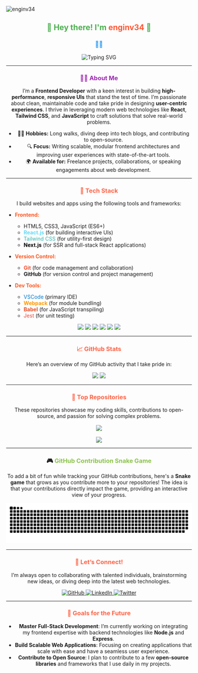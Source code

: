 <p align="left">
  <img src="https://komarev.com/ghpvc/?username=enginv34&label=Profile%20views&color=0e75b6&style=flat" alt="enginv34" />
</p>
<div align="center">
 
## <span style="color: #4CAF50;">🌟 Hey there! I'm <span style="color: #FF5733;">**enginv34**</span> 🌟</span>

### <span style="color: #2196F3;">👨‍💻<p align="center">
  <img src="https://readme-typing-svg.demolab.com?font=Fira+Code&duration=2000&pause=1000&center=true&vCenter=true&width=435&lines=Frontend+Developer;Code.+Design.+Build.;Let%E2%80%99s+walk+and+work+together+%F0%9F%91%A9%E2%80%8D%F0%9F%92%BB" alt="Typing SVG" />
</p></span>  

---

### <span style="color: #9C27B0;">🧑‍💻 **About Me**</span>

I’m a **Frontend Developer** with a keen interest in building **high-performance**, **responsive UIs** that stand the test of time. I’m passionate about clean, maintainable code and take pride in designing **user-centric experiences**. I thrive in leveraging modern web technologies like **React**, **Tailwind CSS**, and **JavaScript** to craft solutions that solve real-world problems.

- 🚶‍♂️ **Hobbies:** Long walks, diving deep into tech blogs, and contributing to open-source.  
- 🔍 **Focus:** Writing scalable, modular frontend architectures and improving user experiences with state-of-the-art tools.  
- 🌍 **Available for:** Freelance projects, collaborations, or speaking engagements about web development.

---

</div>

<div align="center">

### <span style="color: #FF6347;">🚀 **Tech Stack**</span>

I build websites and apps using the following tools and frameworks:

</div>

- <span style="color: #FF5722;">**Frontend:**</span>
  - HTML5, CSS3, JavaScript (ES6+)
  - **<span style="color: #61DAFB;">React.js</span>** (for building interactive UIs)
  - <span style="color: #38B2AC;">Tailwind CSS</span> (for utility-first design)
  - **<span style="color: #000000;">Next.js</span>** (for SSR and full-stack React applications)

- <span style="color: #FF5722;">**Version Control:**</span>
  - **<span style="color: #F05032;">Git</span>** (for code management and collaboration)
  - **GitHub** (for version control and project management)

- <span style="color: #FF5722;">**Dev Tools:**</span>
  - <span style="color: #007ACC;">VSCode</span> (primary IDE)
  - **<span style="color: #FF9800;">Webpack</span>** (for module bundling)
  - **<span style="color: #E44D26;">Babel</span>** (for JavaScript transpiling)
  - <span style="color: #F44336;">Jest</span> (for unit testing)

<p align="center">
  <img src="https://img.shields.io/badge/HTML5-FF5722?style=flat-square&logo=html5&logoColor=white" />
  <img src="https://img.shields.io/badge/CSS3-0277BD?style=flat-square&logo=css3&logoColor=white" />
  <img src="https://img.shields.io/badge/JavaScript-FBC02D?style=flat-square&logo=javascript&logoColor=black" />
  <img src="https://img.shields.io/badge/React-61DAFB?style=flat-square&logo=react&logoColor=black" />
  <img src="https://img.shields.io/badge/Tailwind%20CSS-38B2AC?style=flat-square&logo=tailwind-css&logoColor=white" />
  <img src="https://img.shields.io/badge/Git-F05032?style=flat-square&logo=git&logoColor=white" />
</p>

---

<div align="center">

### <span style="color: #FF6347;">📈 **GitHub Stats**</span>

Here’s an overview of my GitHub activity that I take pride in:

</div>

<p align="center">
  <img src="https://github-readme-stats.vercel.app/api?username=enginv34&show_icons=true&theme=radical" width="400"/>
  <img src="https://github-readme-streak-stats.herokuapp.com?user=enginv34&theme=radical&hide_border=true" width="400"/>
</p>

---

<div align="center">



### <span style="color: #FF6347;">📌 **Top Repositories**</span>




These repositories showcase my coding skills, contributions to open-source, and passion for solving complex problems.

</div>

<p align="center">
  <a href="https://github.com/enginv34/gpui-component" target="_blank">
    <img align="center" src="https://github-readme-stats.vercel.app/api/pin/?username=enginv34&repo=gpui-component&theme=blue-green" width="380"/>
  </a>
</p>

<p align="center">
  <a href="https://github.com/enginv34/wef" target="_blank">
    <img align="center" src="https://github-readme-stats.vercel.app/api/pin/?username=enginv34&repo=wef&theme=blue-green" width="380"/>
  </a>
</p>

---

<div align="center">

### 🎮 <span style="color: #8BC34A;">**GitHub Contribution Snake Game**</span>  
To add a bit of fun while tracking your GitHub contributions, here's a **Snake game** that grows as you contribute more to your repositories! The idea is that your contributions directly impact the game, providing an interactive view of your progress.

</div>

<p align="center">
  <img src="https://raw.githubusercontent.com/Platane/snk/output/github-contribution-grid-snake.svg" alt="GitHub Contribution Snake Game" />
</p>

---

<div align="center">

### <span style="color: #FF6347;">📣 **Let’s Connect!**</span>

I’m always open to collaborating with talented individuals, brainstorming new ideas, or diving deep into the latest web technologies.

</div>

<p align="center">
  <a href="https://github.com/enginv34" target="_blank">
    <img alt="GitHub" src="https://img.shields.io/badge/GitHub-100000?style=for-the-badge&logo=github&logoColor=white" />
  </a>
  <a href="https://www.linkedin.com/in/enginv34" target="_blank">
    <img alt="LinkedIn" src="https://img.shields.io/badge/LinkedIn-0e76a8?style=for-the-badge&logo=linkedin&logoColor=white" />
  </a>
  <a href="https://twitter.com/enginv34" target="_blank">
    <img alt="Twitter" src="https://img.shields.io/badge/Twitter-1DA1F2?style=for-the-badge&logo=twitter&logoColor=white" />
  </a>
</p>

---

<div align="center">

### <span style="color: #FF6347;">🎯 **Goals for the Future**</span>

- **Master Full-Stack Development**: I’m currently working on integrating my frontend expertise with backend technologies like **Node.js** and **Express**.  
- **Build Scalable Web Applications**: Focusing on creating applications that scale with ease and have a seamless user experience.  
- **Contribute to Open Source**: I plan to contribute to a few **open-source libraries** and frameworks that I use daily in my projects.

</div>

